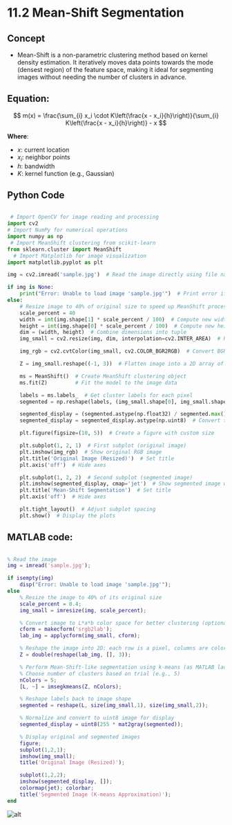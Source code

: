 # 11.2 Mean-Shift Segmentation

##  Concept  

- Mean-Shift is a non-parametric clustering method based on kernel density estimation. It iteratively moves data points towards the mode (densest region) of the feature space, making it ideal for segmenting images without needing the number of clusters in advance.


## Equation:

$$
m(x) = \frac{\sum_{i} x_i \cdot K\left(\frac{x - x_i}{h}\right)}{\sum_{i} K\left(\frac{x - x_i}{h}\right)} - x
$$

**Where**:  
- $x$: current location  
- $x_i$: neighbor points  
- $h$: bandwidth  
- $K$: kernel function (e.g., Gaussian)




## Python Code

```python

 # Import OpenCV for image reading and processing
import cv2  
# Import NumPy for numerical operations                       
import numpy as np    
 # Import MeanShift clustering from scikit-learn             
from sklearn.cluster import MeanShift
  # Import Matplotlib for image visualization 
import matplotlib.pyplot as plt  

img = cv2.imread('sample.jpg')  # Read the image directly using file name

if img is None:
    print("Error: Unable to load image 'sample.jpg'")  # Print error if image can't be loaded
else:
    # Resize image to 40% of original size to speed up MeanShift processing
    scale_percent = 40
    width = int(img.shape[1] * scale_percent / 100)  # Compute new width
    height = int(img.shape[0] * scale_percent / 100)  # Compute new height
    dim = (width, height)  # Combine dimensions into tuple
    img_small = cv2.resize(img, dim, interpolation=cv2.INTER_AREA)  # Resize image using area interpolation

    img_rgb = cv2.cvtColor(img_small, cv2.COLOR_BGR2RGB)  # Convert BGR to RGB for displaying with Matplotlib

    Z = img_small.reshape((-1, 3))  # Flatten image into a 2D array of pixels (N x 3)

    ms = MeanShift()  # Create MeanShift clustering object
    ms.fit(Z)         # Fit the model to the image data

    labels = ms.labels_  # Get cluster labels for each pixel
    segmented = np.reshape(labels, (img_small.shape[0], img_small.shape[1]))  # Reshape labels back to image shape

    segmented_display = (segmented.astype(np.float32) / segmented.max()) * 255  # Normalize to 0-255 range
    segmented_display = segmented_display.astype(np.uint8)  # Convert to unsigned 8-bit integer for display

    plt.figure(figsize=(10, 5))  # Create a figure with custom size

    plt.subplot(1, 2, 1)  # First subplot (original image)
    plt.imshow(img_rgb)  # Show original RGB image
    plt.title('Original Image (Resized)')  # Set title
    plt.axis('off')  # Hide axes

    plt.subplot(1, 2, 2)  # Second subplot (segmented image)
    plt.imshow(segmented_display, cmap='jet')  # Show segmented image with colormap
    plt.title('Mean-Shift Segmentation')  # Set title
    plt.axis('off')  # Hide axes

    plt.tight_layout()  # Adjust subplot spacing
    plt.show()  # Display the plots

```

## MATLAB code:

```MATLAB

% Read the image
img = imread('sample.jpg');

if isempty(img)
    disp("Error: Unable to load image 'sample.jpg'");
else
    % Resize the image to 40% of its original size
    scale_percent = 0.4;
    img_small = imresize(img, scale_percent);

    % Convert image to L*a*b color space for better clustering (optional but improves segmentation)
    cform = makecform('srgb2lab');
    lab_img = applycform(img_small, cform);

    % Reshape the image into 2D: each row is a pixel, columns are color channels
    Z = double(reshape(lab_img, [], 3));

    % Perform Mean-Shift-like segmentation using k-means (as MATLAB lacks built-in MeanShift)
    % Choose number of clusters based on trial (e.g., 5)
    nColors = 5;
    [L, ~] = imsegkmeans(Z, nColors);

    % Reshape labels back to image shape
    segmented = reshape(L, size(img_small,1), size(img_small,2));

    % Normalize and convert to uint8 image for display
    segmented_display = uint8(255 * mat2gray(segmented));

    % Display original and segmented images
    figure;
    subplot(1,2,1);
    imshow(img_small);
    title('Original Image (Resized)');

    subplot(1,2,2);
    imshow(segmented_display, []);
    colormap(jet); colorbar;
    title('Segmented Image (K-means Approximation)');
end

```
![alt](photows/Mean-Shift.png)


